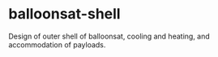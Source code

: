 # balloonsat-shell
Design of outer shell of balloonsat, cooling and heating, and accommodation of payloads.
